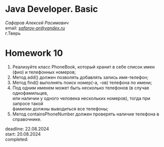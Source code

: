 # Java Developer. Basic  

_Сафаров Алексей Расимович_  
email: *safarov-ar@yandex.ru*  
г.Тверь

# Homework 10

1. Реализуйте класс PhoneBook, который хранит в себе список имен (фио) и телефонных номеров;
2. Метод add() должен позволять добавлять запись имя-телефон;
3. Метод find() выполнять поиск номер(-а, -ов) телефона по имени;
4. Под одним именем может быть несколько телефонов (в случае однофамильцев,  
 или наличии у одного человека нескольких номеров), тогда при запросе такой  
 фамилии должны выводиться все телефоны;
5. Метод containsPhoneNumber должен проверять наличие телефона в справочнике.

deadline: 22.08.2024  
start: 20.08.2024     
completed:  
